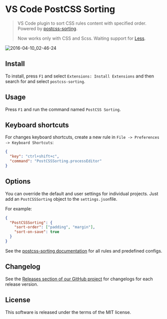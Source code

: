 # VS Code Post​CSS Sorting

> VS Code plugin to sort CSS rules content with specified order. Powered by [postcss-sorting](https://github.com/hudochenkov/postcss-sorting).
>
> Now works only with CSS and Scss. Waiting support for [Less](https://github.com/webschik/postcss-less).

![2016-04-10_02-46-24](https://cloud.githubusercontent.com/assets/7034281/14407132/77dd07c4-fec6-11e5-8361-a47af434459c.gif)

## Install

To install, press `F1` and select `Extensions: Install Extensions` and then search for and select `postcss-sorting`.

## Usage

Press `F1` and run the command named `Post​CSS Sorting`.

## Keyboard shortcuts

For changes keyboard shortcuts, create a new rule in `File -> Preferences -> Keyboard Shortcuts`:

```json
{
  "key": "ctrl+shift+c",
  "command": "PostCSSSorting.processEditor"
}
```

## Options

You can override the default and user settings for individual projects. Just add an `PostCSSSorting` object to the `settings.json`file.

For example:

```json
{
  "PostCSSSorting": {
    "sort-order": ["padding", "margin"],
    "sort-on-save": true
  }
}
```

See the [postcss-sorting documentation](https://github.com/hudochenkov/postcss-sorting#options) for all rules and predefined configs.

## Changelog

See the [Releases section of our GitHub project](https://github.com/mrmlnc/vscode-postcss-sorting/releases) for changelogs for each release version.

## License

This software is released under the terms of the MIT license.
